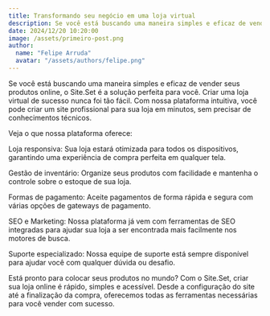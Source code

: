 ```yaml
---
title: Transformando seu negócio em uma loja virtual
description: Se você está buscando uma maneira simples e eficaz de vender seus produtos online, o Site.Set é a solução perfeita para você.
date: 2024/12/20 10:20:00
image: /assets/primeiro-post.png
author:
  name: "Felipe Arruda"
  avatar: "/assets/authors/felipe.png"
---
```


Se você está buscando uma maneira simples e eficaz de vender seus produtos online, o Site.Set é a solução perfeita para você. Criar uma loja virtual de sucesso nunca foi tão fácil. Com nossa plataforma intuitiva, você pode criar um site profissional para sua loja em minutos, sem precisar de conhecimentos técnicos.

Veja o que nossa plataforma oferece:

Loja responsiva: Sua loja estará otimizada para todos os dispositivos, garantindo uma experiência de compra perfeita em qualquer tela.

Gestão de inventário: Organize seus produtos com facilidade e mantenha o controle sobre o estoque de sua loja.

Formas de pagamento: Aceite pagamentos de forma rápida e segura com várias opções de gateways de pagamento.

SEO e Marketing: Nossa plataforma já vem com ferramentas de SEO integradas para ajudar sua loja a ser encontrada mais facilmente nos motores de busca.

Suporte especializado: Nossa equipe de suporte está sempre disponível para ajudar você com qualquer dúvida ou desafio.

Está pronto para colocar seus produtos no mundo? Com o Site.Set, criar sua loja online é rápido, simples e acessível. Desde a configuração do site até a finalização da compra, oferecemos todas as ferramentas necessárias para você vender com sucesso.